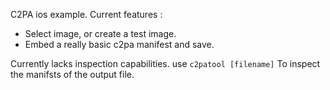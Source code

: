 C2PA ios example. Current features :

- Select image, or create a test image.
- Embed a really basic c2pa manifest and save.

Currently lacks inspection capabilities. use
`c2patool [filename]`
To inspect the manifsts of the output file.
